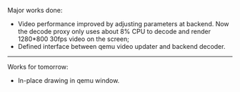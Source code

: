 Major works done:
  * Video performance improved by adjusting parameters at backend. Now the decode proxy only uses about 8% CPU to decode and render 1280\*800 30fps video on the screen;
  * Defined interface between qemu video updater and backend decoder.

---

Works for tomorrow:
  * In-place drawing in qemu window.